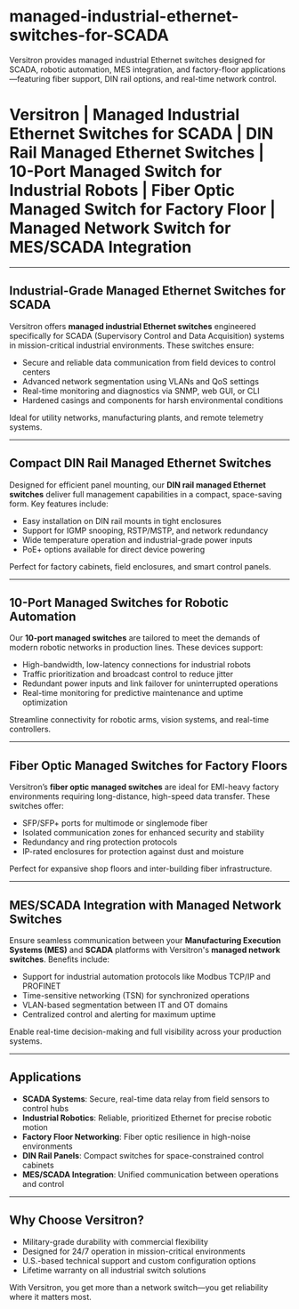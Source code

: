 # managed-industrial-ethernet-switches-for-SCADA
Versitron provides managed industrial Ethernet switches designed for SCADA, robotic automation, MES integration, and factory-floor applications—featuring fiber support, DIN rail options, and real-time network control.

# Versitron | Managed Industrial Ethernet Switches for SCADA | DIN Rail Managed Ethernet Switches | 10-Port Managed Switch for Industrial Robots | Fiber Optic Managed Switch for Factory Floor | Managed Network Switch for MES/SCADA Integration

---

## Industrial-Grade Managed Ethernet Switches for SCADA

Versitron offers **managed industrial Ethernet switches** engineered specifically for SCADA (Supervisory Control and Data Acquisition) systems in mission-critical industrial environments. These switches ensure:

- Secure and reliable data communication from field devices to control centers  
- Advanced network segmentation using VLANs and QoS settings  
- Real-time monitoring and diagnostics via SNMP, web GUI, or CLI  
- Hardened casings and components for harsh environmental conditions  

Ideal for utility networks, manufacturing plants, and remote telemetry systems.

---

## Compact DIN Rail Managed Ethernet Switches

Designed for efficient panel mounting, our **DIN rail managed Ethernet switches** deliver full management capabilities in a compact, space-saving form. Key features include:

- Easy installation on DIN rail mounts in tight enclosures  
- Support for IGMP snooping, RSTP/MSTP, and network redundancy  
- Wide temperature operation and industrial-grade power inputs  
- PoE+ options available for direct device powering  

Perfect for factory cabinets, field enclosures, and smart control panels.

---

## 10-Port Managed Switches for Robotic Automation

Our **10-port managed switches** are tailored to meet the demands of modern robotic networks in production lines. These devices support:

- High-bandwidth, low-latency connections for industrial robots  
- Traffic prioritization and broadcast control to reduce jitter  
- Redundant power inputs and link failover for uninterrupted operations  
- Real-time monitoring for predictive maintenance and uptime optimization  

Streamline connectivity for robotic arms, vision systems, and real-time controllers.

---

## Fiber Optic Managed Switches for Factory Floors

Versitron’s **fiber optic managed switches** are ideal for EMI-heavy factory environments requiring long-distance, high-speed data transfer. These switches offer:

- SFP/SFP+ ports for multimode or singlemode fiber  
- Isolated communication zones for enhanced security and stability  
- Redundancy and ring protection protocols  
- IP-rated enclosures for protection against dust and moisture  

Perfect for expansive shop floors and inter-building fiber infrastructure.

---

## MES/SCADA Integration with Managed Network Switches

Ensure seamless communication between your **Manufacturing Execution Systems (MES)** and **SCADA** platforms with Versitron's **managed network switches**. Benefits include:

- Support for industrial automation protocols like Modbus TCP/IP and PROFINET  
- Time-sensitive networking (TSN) for synchronized operations  
- VLAN-based segmentation between IT and OT domains  
- Centralized control and alerting for maximum uptime  

Enable real-time decision-making and full visibility across your production systems.

---

## Applications

- **SCADA Systems**: Secure, real-time data relay from field sensors to control hubs  
- **Industrial Robotics**: Reliable, prioritized Ethernet for precise robotic motion  
- **Factory Floor Networking**: Fiber optic resilience in high-noise environments  
- **DIN Rail Panels**: Compact switches for space-constrained control cabinets  
- **MES/SCADA Integration**: Unified communication between operations and control  

---

## Why Choose Versitron?

- Military-grade durability with commercial flexibility  
- Designed for 24/7 operation in mission-critical environments  
- U.S.-based technical support and custom configuration options  
- Lifetime warranty on all industrial switch solutions  

With Versitron, you get more than a network switch—you get reliability where it matters most.

